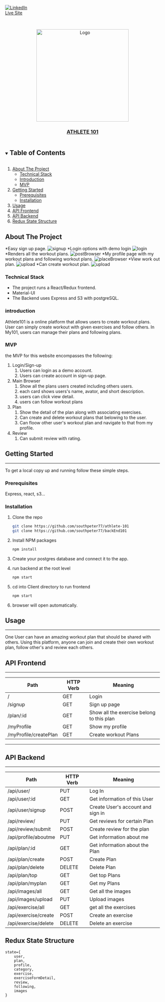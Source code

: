 [![LinkedIn][linkedin-shield]][linkedin-url]
<br>
[Live Site](https://master.d1lhvu2lrkgkyh.amplifyapp.com/)

<!-- PROJECT LOGO -->
<br />
<p align="center">
    <a href="https://master.d1lhvu2lrkgkyh.amplifyapp.com/">
    <img src="readMeImages/athlete101Logo.png" alt="Logo" width="300" height="auto">
  </a>
<a href="https://master.d1lhvu2lrkgkyh.amplifyapp.com/">
  <h3 align="center">ATHLETE 101</h3>
 </a>

</p>



<!-- TABLE OF CONTENTS -->
<details open="open">
  <summary><h2 style="display: inline-block">Table of Contents</h2></summary>
  <ol>
    <li>
      <a href="#about-the-project">About The Project</a>
      <ul>
        <li><a href="#technical-stack">Technical Stack</a></li>
        <li><a href="#introduction">Introduction</a></li>
        <li><a href="#mvp">MVP</a></li>
      </ul>
    </li>
    <li>
      <a href="#getting-started">Getting Started</a>
      <ul>
        <li><a href="#prerequisites">Prerequisites</a></li>
        <li><a href="#installation">Installation</a></li>
      </ul>
    </li>
    <li><a href="#usage">Usage</a></li>
    <li><a href="#api-frontend">API Frontend</a></li>
    <li><a href="#api-backend">API Backend</a></li>
    <li><a href="#redux-state-structure">Redux State Structure</a></li>
  </ol>
</details>



<!-- ABOUT THE PROJECT -->
## About The Project
*Easy sign up page.
![signup](readMeImages/signup.png)
*Login options with demo login
![login](readMeImages/login.png)
*Renders all the workout plans.
![postBrowser](readMeImages/workoutPlanBrowser.png)
*My profile page with my workout plans and following workout plans.
![placeBrowser](readMeImages/myProfile.png)
*View work out plan.
![upload](readMeImages/workoutPlan.png)
*Can create workout plan.
![upload](readMeImages/createWorkout.png)

### Technical Stack

* The project runs a React/Redux frontend.
* Material-UI
* The Backend uses Express and S3 with postgreSQL.


### introduction


  Athlete101 is a online platform that allows users to create workout plans. User can simply create workout with given exercises and follow others. In My101, users can manage their plans and following plans.



### MVP
the MVP for this website encompasses the following:

1.  Login/Sign-up
    1. Users can login as a demo account.
    2. Users can create account in sign-up page.
2.  Main Browser
    1. Show all the plans users created including others users.
    2. each card shows users's name, avator, and short description.
    3. users can click view detail.
    4. users can follow workout plans
3. Plan
    1. Show the detail of the plan along with associating exercises.
    2. Can create and delete workout plans that belowing to the user.
    3. Can floow other user's workout plan and navigate to that from my profile.
4. Review
    1. Can submit review with rating.



<!-- GETTING STARTED -->
## Getting Started
-----------

To get a local copy up and running follow these simple steps.

### Prerequisites

Express, react, s3...

### Installation


1. Clone the repo
   ```sh
   git clone https://github.com/southpeter77/athlete-101
   git clone https://github.com/southpeter77/backEnd101
   ```
2. Install NPM packages
   ```sh
   npm install
   ```
3. Create your postgres database and connect it to the app.

4. run backend at the root level
   ```sh
   npm start
   ```
5. cd into Client directory to run frontend
   ```sh
   npm start
   ```
6. browser will open automatically.


<!-- USAGE EXAMPLES -->
## Usage
-----------

One User can have an amazing workout plan that should be shared with others. Using this platform, anyone can join and create their own workout plan, follow other's and review each others. 

## API Frontend
--------------------------
|Path|HTTP Verb|Meaning|
|-|-|-|
|/|GET|Login|
|/signup|GET|Sign up page|
|/plan/:id|GET|Show all the exercise belong to this plan|
|/myProfile|GET|Show my profile|
|/myProfile/createPlan|GET|Create workout Plans|


--------------------------

## API Backend
-----------
|Path|HTTP Verb|Meaning|
|-|-|-|
|/api/user/|PUT|Log In|
|/api/user/:id|GET|Get information of this User|
|/api/user/signup|POST|Create User's account and sign in|
|/api/review/|PUT|Get reviews for certain Plan|
|/api/review/submit|POST|Create review for the plan|
|/api/profile/aboutme|PUT|Get information about me|
|/api/plan/:id|GET|Get information about the Plan|
|/api/plan/create|POST|Create Plan|
|/api/plan/delete|DELETE|Delete Plan|
|/api/plan/top|GET|Get top Plans|
|/api/plan/myplan|GET|Get my Plans|
|/api/images/all|GET|Get all the images|
|/api/images/upload|PUT|Upload images|
|/api/exercise/all|GET|get all the exercises|
|/api/exercise/create|POST|Create an exercise|
|/api/exercise/delete|DELETE|Delete an exercise|

## Redux State Structure
```
state={
    user,
    plan,
    profile,
    category,
    exercise,
    exerciseFormDetail,
    review,
    following,
    images  
}




```




[linkedin-shield]: https://img.shields.io/badge/-LinkedIn-black.svg?style=for-the-badge&logo=linkedin&colorB=555
[linkedin-url]: https://www.linkedin.com/in/peter-kang-129184166/
